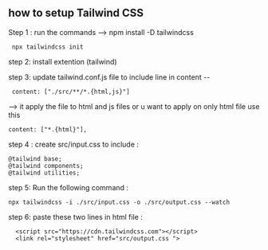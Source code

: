 ## how to setup Tailwind CSS


Step 1 : run the commands
--> npm  install -D tailwindcss 

```
 npx tailwindcss init
```


step 2: install extention (tailwind)
 
 
step 3: update tailwind.conf.js file to include  line in content --  
```
 content: ["./src/**/*.{html,js}"] 
 ```
 --> it apply the file to html and js files or u want to apply on only html file use this 
 ```
 content: ["*.{html}"],
```

step 4 : create src/input.css to include : 
```
@tailwind base;
@tailwind components;
@tailwind utilities;
```


step 5:  Run the following command :
``` 
npx tailwindcss -i ./src/input.css -o ./src/output.css --watch
```

step 6: paste these two lines in html file :
```
  <script src="https://cdn.tailwindcss.com"></script>
  <link rel="stylesheet" href="src/output.css ">

```